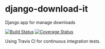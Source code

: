 # django-download-it

Django app for manage downloads

[![Build Status](https://travis-ci.org/tonybolanyo/django-download-it.svg?branch=master)](https://travis-ci.org/tonybolanyo/django-download-it) [![Coverage Status](https://coveralls.io/repos/github/tonybolanyo/django-downloads/badge.svg?branch=master)](https://coveralls.io/github/tonybolanyo/django-downloads?branch=master)

Using Travis CI for continuous integration tests.
